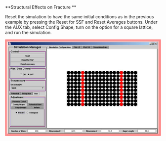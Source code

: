 

**Structural Effects on Fracture **

Reset the simulation to have the same initial conditions as in the previous example by pressing the Reset for SSF and Reset Averages buttons. Under the AUX tab, select Config Shape, turn on the option for a square lattice, and run the simulation.


![](./Material_ex3_1.jpg)

